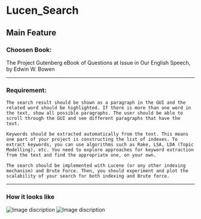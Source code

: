 # Lucen_Search

## Main Feature

### Choosen Book: 

The Project Gutenberg eBook of Questions at Issue in Our English Speech, by Edwin W. Bowen

------------------------------------------------------------------------------------------

### Requirement:

    The search result should be shown as a paragraph in the GUI and the related word should be highlighted. If there is more than one word in the text, show all possible paragraphs. The user should be able to scroll through the GUI and see different paragraphs that have the text.

    Keywords should be extracted automatically from the text. This means one part of your project is constructing the list of indexes. To extract keywords, you can use algorithms such as Rake, LSA, LDA (Topic Modelling), etc. You need to explore approaches for keyword extraction from the text and find the appropriate one, on your own.

    The search should be implemented with Lucene (or any other indexing mechanism) and Brute Force. Then, you should experiment and plot the scalability of your search for both indexing and Brute force.

------------------------------------------------------------------------------------------

### How it looks like
![Image discription](https://github.com/Qiwei1i/img-storage/blob/main/LucenSearchOne.png)
![Image discription](https://github.com/Qiwei1i/img-storage/blob/main/LucenSearchTwo.png)
